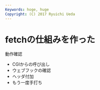 ```yaml
---
Keywords: hoge, huge
Copyright: (C) 2017 Ryuichi Ueda
---
```


# fetchの仕組みを作った

動作確認

* CGIからの呼び出し
* ウェブフックの確認
* ヘッダ付加
* もう一度手打ち
